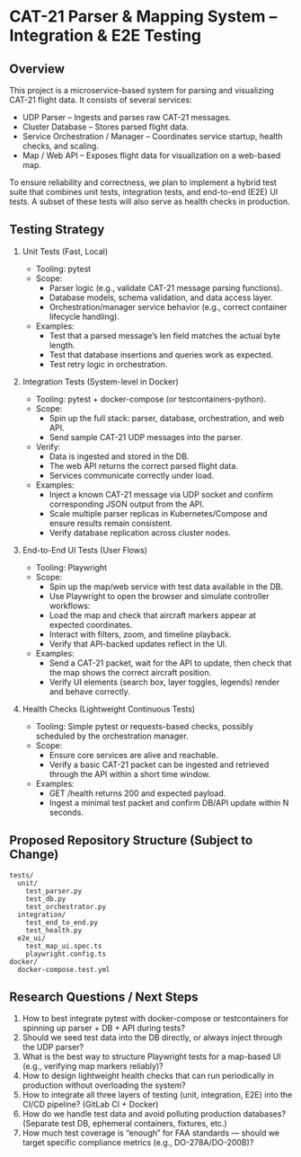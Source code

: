 # CAT-21 Parser & Mapping System – Integration & E2E Testing

## Overview

This project is a microservice-based system for parsing and visualizing CAT-21 flight data. It consists of several services:
* UDP Parser – Ingests and parses raw CAT-21 messages.
* Cluster Database – Stores parsed flight data.
* Service Orchestration / Manager – Coordinates service startup, health checks, and scaling.
* Map / Web API – Exposes flight data for visualization on a web-based map.

To ensure reliability and correctness, we plan to implement a hybrid test suite that combines unit tests, integration tests, and end-to-end (E2E) UI tests. A subset of these tests will also serve as health checks in production.



## Testing Strategy

1. Unit Tests (Fast, Local)
    * Tooling: pytest
    * Scope:
        * Parser logic (e.g., validate CAT-21 message parsing functions).
        * Database models, schema validation, and data access layer.
        * Orchestration/manager service behavior (e.g., correct container lifecycle handling).
    * Examples:
        * Test that a parsed message’s len field matches the actual byte length.
        * Test that database insertions and queries work as expected.
        * Test retry logic in orchestration.

2. Integration Tests (System-level in Docker)
    * Tooling: pytest + docker-compose (or testcontainers-python).
    * Scope:
        * Spin up the full stack: parser, database, orchestration, and web API.
        * Send sample CAT-21 UDP messages into the parser.
    * Verify:
        * Data is ingested and stored in the DB.
        * The web API returns the correct parsed flight data.
        * Services communicate correctly under load.
    * Examples:
        * Inject a known CAT-21 message via UDP socket and confirm corresponding JSON output from the API.
        * Scale multiple parser replicas in Kubernetes/Compose and ensure results remain consistent.
        * Verify database replication across cluster nodes.

3. End-to-End UI Tests (User Flows)
    * Tooling: Playwright
    * Scope:
        * Spin up the map/web service with test data available in the DB.
        * Use Playwright to open the browser and simulate controller workflows:
        * Load the map and check that aircraft markers appear at expected coordinates.
        * Interact with filters, zoom, and timeline playback.
        * Verify that API-backed updates reflect in the UI.
    * Examples:
        * Send a CAT-21 packet, wait for the API to update, then check that the map shows the correct aircraft position.
        * Verify UI elements (search box, layer toggles, legends) render and behave correctly.

4. Health Checks (Lightweight Continuous Tests)
    * Tooling: Simple pytest or requests-based checks, possibly scheduled by the orchestration manager.
    * Scope:
        * Ensure core services are alive and reachable.
        * Verify a basic CAT-21 packet can be ingested and retrieved through the API within a short time window.
    * Examples:
        * GET /health returns 200 and expected payload.
        * Ingest a minimal test packet and confirm DB/API update within N seconds.

## Proposed Repository Structure (Subject to Change)
```
tests/
  unit/
    test_parser.py
    test_db.py
    test_orchestrator.py
  integration/
    test_end_to_end.py
    test_health.py
  e2e_ui/
    test_map_ui.spec.ts
    playwright.config.ts
docker/
  docker-compose.test.yml
```

## Research Questions / Next Steps
1.	How to best integrate pytest with docker-compose or testcontainers for spinning up parser + DB + API during tests?
2.	Should we seed test data into the DB directly, or always inject through the UDP parser?
3.	What is the best way to structure Playwright tests for a map-based UI (e.g., verifying map markers reliably)?
4.	How to design lightweight health checks that can run periodically in production without overloading the system?
5.	How to integrate all three layers of testing (unit, integration, E2E) into the CI/CD pipeline? (GitLab CI + Docker)
6.	How do we handle test data and avoid polluting production databases? (Separate test DB, ephemeral containers, fixtures, etc.)
7.	How much test coverage is “enough” for FAA standards — should we target specific compliance metrics (e.g., DO-278A/DO-200B)?
